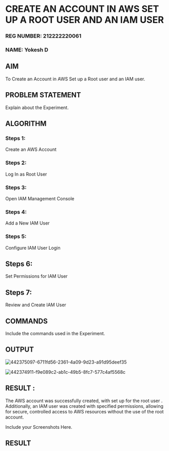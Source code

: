  # CREATE AN  ACCOUNT IN AWS SET UP A ROOT USER AND AN IAM USER 
### REG NUMBER: 212222220061
### NAME: Yokesh D
## AIM
To Create an Account in AWS Set up a Root user and an IAM user.
## PROBLEM STATEMENT
Explain about the Experiment.

## ALGORITHM
### Steps 1:
Create an AWS Account
### Steps 2:
Log In as Root User
### Steps 3:
Open IAM Management Console
### Steps 4:
Add a New IAM User
### Steps 5:
Configure IAM User Login
## Steps 6:
Set Permissions for IAM User
## Steps 7:
Review and Create IAM User
## COMMANDS
Include the commands used in the Experiment.

## OUTPUT
![442375097-6711fd56-2361-4a09-9d23-a91d95deef35](https://github.com/user-attachments/assets/11c60190-603d-4337-9248-9083a1f789d4)

![442374911-f9e089c2-ab1c-49b5-8fc7-577c4af5568c](https://github.com/user-attachments/assets/ab66dc43-1686-4a7c-bc01-76c498c02200)

## RESULT :
The AWS account was successfully created, with set up for the root user . Additionally, an IAM user was created with specified permissions, allowing for secure, controlled access to AWS resources without the use of the root account.

 
 Include your Screenshots Here.
## RESULT
 

  


